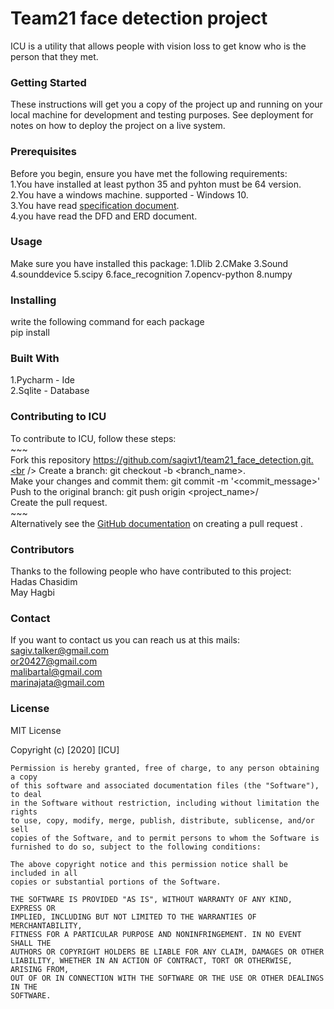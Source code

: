 # Team21 face detection project
ICU is a utility that allows people with vision loss to get know who is the person that they met.
### **Getting Started**
These instructions will get you a copy of the project up and running on your local machine for development 
and testing purposes. See deployment for notes on how to deploy the project on a live system.
### **Prerequisites**
Before you begin, ensure you have met the following requirements:<br />
1.You have installed at least python 35 and pyhton must be 64 version.<br /> 
2.You have a windows machine. supported - Windows 10.<br />
3.You have read [specification document](https://drive.google.com/open?id=1Lg89Cm96F6jditbScHa45S5lCmvmGzpV).<br />
4.you have read the DFD and ERD document.<br />
### **Usage**
Make sure you have installed this package:
1.Dlib
2.CMake
3.Sound
4.sounddevice
5.scipy
6.face_recognition
7.opencv-python
8.numpy
### **Installing** 
write the following command for each package<br />
pip install <package name><br />
### **Built With**
1.Pycharm - Ide<br />
2.Sqlite - Database<br />
### **Contributing to ICU**
To contribute to ICU, follow these steps:<br />
    ~~~<br />
    Fork this repository https://github.com/sagivt1/team21_face_detection.git.<br />
    Create a branch: git checkout -b <branch_name>.<br />
    Make your changes and commit them: git commit -m '<commit_message>'<br />
    Push to the original branch: git push origin <project_name>/<location> <br />
    Create the pull request.<br />
    ~~~<br />
Alternatively see the [GitHub documentation](https://github.com/sagivt1/team21_face_detection.git) on creating a pull request .<br />
### **Contributors**
Thanks to the following people who have contributed to this project:<br />
Hadas Chasidim<br />
May Hagbi<br />
### **Contact**
If you want to contact us you can reach us at this mails: <br />
sagiv.talker@gmail.com<br />
or20427@gmail.com<br />
malibartal@gmail.com<br />
marinajata@gmail.com<br />
### **License**
MIT License

Copyright (c) [2020] [ICU]
~~~
Permission is hereby granted, free of charge, to any person obtaining a copy
of this software and associated documentation files (the "Software"), to deal
in the Software without restriction, including without limitation the rights
to use, copy, modify, merge, publish, distribute, sublicense, and/or sell
copies of the Software, and to permit persons to whom the Software is
furnished to do so, subject to the following conditions:

The above copyright notice and this permission notice shall be included in all
copies or substantial portions of the Software.

THE SOFTWARE IS PROVIDED "AS IS", WITHOUT WARRANTY OF ANY KIND, EXPRESS OR
IMPLIED, INCLUDING BUT NOT LIMITED TO THE WARRANTIES OF MERCHANTABILITY,
FITNESS FOR A PARTICULAR PURPOSE AND NONINFRINGEMENT. IN NO EVENT SHALL THE
AUTHORS OR COPYRIGHT HOLDERS BE LIABLE FOR ANY CLAIM, DAMAGES OR OTHER
LIABILITY, WHETHER IN AN ACTION OF CONTRACT, TORT OR OTHERWISE, ARISING FROM,
OUT OF OR IN CONNECTION WITH THE SOFTWARE OR THE USE OR OTHER DEALINGS IN THE
SOFTWARE.
~~~~

